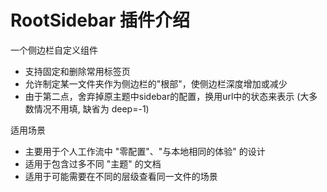 # RootSidebar 插件介绍

一个侧边栏自定义组件

- 支持固定和删除常用标签页
- 允许制定某一文件夹作为侧边栏的"根部"，使侧边栏深度增加或减少
- 由于第二点，舍弃掉原主题中sidebar的配置，换用url中的状态来表示 (大多数情况不用填, 缺省为 deep=-1)

适用场景

- 主要用于个人工作流中 "零配置"、"与本地相同的体验" 的设计
- 适用于包含过多不同 "主题" 的文档
- 适用于可能需要在不同的层级查看同一文件的场景
